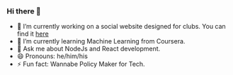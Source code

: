 ### Hi there 👋

<!--
**sukhbeersingh/sukhbeersingh** is a ✨ _special_ ✨ repository because its `README.md` (this file) appears on your GitHub profile.

Here are some ideas to get you started: 
-->

- 🔭 I’m currently working on a social website designed for clubs. You can find it [here](https://sukhbeerdhillon.me)
- 🌱 I’m currently learning Machine Learning from Coursera.
- 💬 Ask me about NodeJs and React development.
- 😄 Pronouns: he/him/his
- ⚡ Fun fact: Wannabe Policy Maker for Tech.

